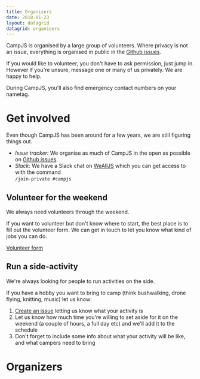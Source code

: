 ```yaml
---
title: Organisers
date: 2018-01-23
layout: datagrid
datagrid: organisers
---
```

CampJS is organised by a large group of volunteers. Where privacy is not an issue, everything is organised in public in the <a href='https://github.com/campjs/campjs-ix/issues'>Github issues</a>.

If you would like to volunteer, you don't have to ask permission, just jump in. However if you're unsure, message one or many of us privately. We are happy to help.

During CampJS, you'll also find emergency contact numbers on your nametag.

# Get involved
Even though CampJS has been around for a few years, we are still figuring things out.

* *Issue tracker:* We organise as much of CampJS in the open as possible on <a href="https://github.com/campjs/campjs-ix/issues">Github issues</a>.
* *Slack*: We have a Slack chat on <a href="https://wealljs.org/">WeAllJS</a> which you can get access to with the command<br>`/join-private #campjs`

## Volunteer for the weekend
We always need volunteers through the weekend.

If you want to volunteer but don't know where to start, the best place is to fill out the volunteer form. We can get in touch to let you know what kind of jobs you can do.

<a class="btn btn-primary btn-lg" href="https://goo.gl/forms/rgWbl7twSNnin9Q43">Volunteer form</a>


## Run a side-activity
We're always looking for people to run activities on the side.

If you have a hobby you want to bring to camp (think bushwalking, drone flying, knitting, music) let us know:

1. <a href="https://github.com/campjs/campjs-ix/issues/new">Create an issue</a> letting us know what your activity is
1. Let us know how much time you're willing to set aside for it on the weekend (a couple of hours, a full day etc) and we'll add it to the schedule
1. Don't forget to include some info about what your activity will be like, and what campers need to bring

# Organizers
